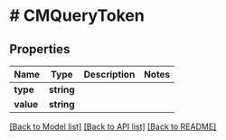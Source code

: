 # # CMQueryToken

## Properties

Name | Type | Description | Notes
------------ | ------------- | ------------- | -------------
**type** | **string** |  |
**value** | **string** |  |

[[Back to Model list]](../../README.md#models) [[Back to API list]](../../README.md#endpoints) [[Back to README]](../../README.md)
